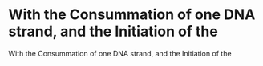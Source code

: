# With the Consummation of one DNA strand, and the Initiation of the

With the Consummation of one DNA strand, and the Initiation of the